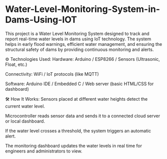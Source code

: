 # Water-Level-Monitoring-System-in-Dams-Using-IOT
This project is a Water Level Monitoring System designed to track and report real-time water levels in dams using IoT technology. The system helps in early flood warnings, efficient water management, and ensuring the structural safety of dams by providing continuous monitoring and alerts.

⚙️ Technologies Used:
Hardware: Arduino / ESP8266 / Sensors (Ultrasonic, Float, etc.)

Connectivity: WiFi / IoT protocols (like MQTT)

Software: Arduino IDE / Embedded C / Web server (basic HTML/CSS for dashboard)


🛠️ How It Works:
Sensors placed at different water heights detect the current water level.

Microcontroller reads sensor data and sends it to a connected cloud server or local dashboard.

If the water level crosses a threshold, the system triggers an automatic alert.

The monitoring dashboard updates the water levels in real time for engineers and administrators to view.
